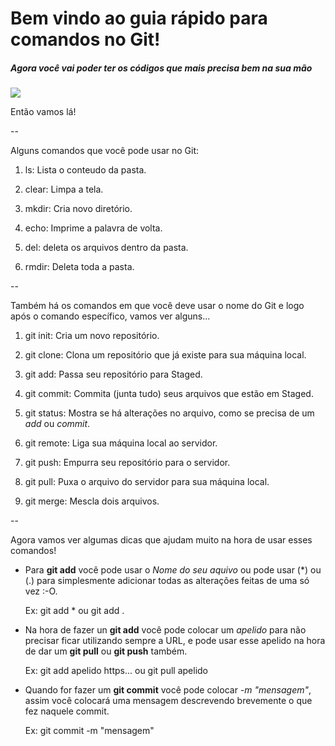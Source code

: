 # Bem vindo ao guia rápido para comandos no Git!

##### Agora você vai poder ter os códigos que mais precisa bem na sua mão

![](https://cdn.pixabay.com/photo/2019/11/27/14/39/laptop-4657099_960_720.jpg)

Então vamos lá!

--

Alguns comandos que você pode usar no Git:

1. ls: Lista o conteudo da pasta.

2. clear: Limpa a tela.

3. mkdir: Cria novo diretório.

4. echo: Imprime a palavra de volta.

5. del: deleta os arquivos dentro da pasta.

6.  rmdir: Deleta toda a pasta.

--

Também há os comandos em que você deve usar o nome do Git e logo após o comando específico, vamos ver alguns...

1. git init: Cria um novo repositório.

2. git clone: Clona um repositório que já existe para sua máquina local.

3. git add: Passa seu repositório para Staged.

4. git commit: Commita (junta tudo) seus arquivos que estão em Staged.

5. git status: Mostra se há alterações no arquivo, como se precisa de um _add_ ou _commit_.

6. git remote: Liga sua máquina local ao servidor.

7. git push: Empurra seu repositório para o servidor.

8. git pull: Puxa o arquivo do servidor para sua máquina local.

9. git merge: Mescla dois arquivos.

--

Agora vamos ver algumas dicas que ajudam muito na hora de usar esses comandos!

- Para **git add** você pode usar o _Nome do seu aquivo_ ou pode usar (*) ou (.) para simplesmente adicionar todas as alterações feitas de uma só vez  :-O.
  
  Ex: git add * ou git add .

- Na hora de fazer un **git add** você pode colocar um _apelido_ para não precisar ficar utilizando sempre a URL, e pode usar esse apelido na hora de dar um **git pull** ou **git push** também.
  
  Ex: git add apelido https... ou git pull apelido

- Quando for fazer um **git commit** você pode colocar _-m "mensagem"_, assim você colocará uma mensagem descrevendo brevemente o que fez naquele commit.
  
  Ex: git commit -m "mensagem"




